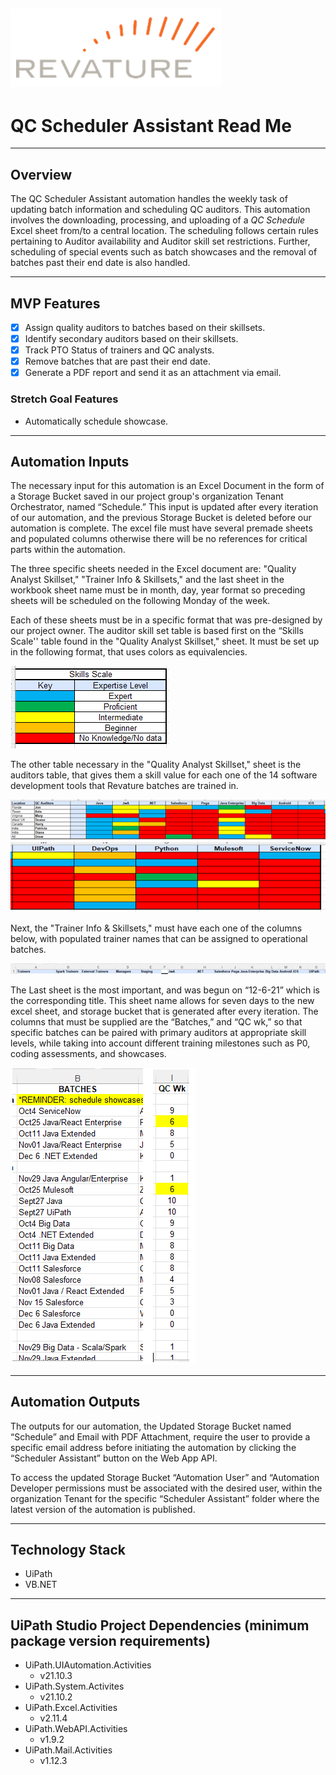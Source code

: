 ![alt text: revature logo](images/revature_logo.PNG)
---

# QC Scheduler Assistant Read Me

---

## Overview

The QC Scheduler Assistant automation handles the weekly task of updating batch information and scheduling QC auditors. This automation involves the downloading, processing, and uploading of a _QC Schedule_ Excel sheet from/to a central location. The scheduling follows certain rules pertaining to Auditor availability and Auditor skill set restrictions. Further, scheduling of special events such as batch showcases and the removal of batches past their end date is also handled.

---

## MVP Features

- [x] Assign quality auditors to batches based on their skillsets.
- [x] Identify secondary auditors based on their skillsets. 
- [x] Track PTO Status of trainers and QC analysts.
- [x] Remove batches that are past their end date.
- [x] Generate a PDF report and send it as an attachment via email.

### Stretch Goal Features

- Automatically schedule showcase.

---

## Automation Inputs

The necessary input for this automation is an Excel Document in the form of a Storage Bucket saved in our project group's organization Tenant Orchestrator, named “Schedule.” This input is updated after every iteration of our automation, and the previous Storage Bucket is deleted before our automation is complete. 
The excel file must have several premade sheets and populated columns otherwise there will be no references for critical parts within the automation. 

The three specific sheets needed in the Excel document are: "Quality Analyst Skillset," "Trainer Info & Skillsets," and the last sheet in the workbook sheet name must be in month, day, year format so preceding sheets will be scheduled on the following Monday of the week. 

Each of these sheets must be in a specific format that was pre-designed by our project owner. The auditor skill set table is based first on the “Skills Scale'' table found in the "Quality Analyst Skillset," sheet. It must be set up in the following format, that uses colors as equivalencies.

![alt text : skills scale](images/qcSchedulerAssistant_skillsScale.PNG)

The other table necessary in the "Quality Analyst Skillset," sheet is the auditors table, that gives them a skill value for each one of the 14 software development tools that Revature batches are trained in.

![alt text : qc auditors](images/qcSchedulerAssistant_qcAuditors.PNG)
![alt text : skills](images/qcSchedulerAssistant_skills.PNG)

Next, the "Trainer Info & Skillsets," must have each one of the columns below, with populated trainer names that can be assigned to operational batches.

![alt text : trainer info and skills](images/qcSchedulerAssistant_trainerInfo.PNG)

The Last sheet is the most important, and was begun on “12-6-21” which is the corresponding title. This sheet name allows for seven days to the new excel sheet, and storage bucket that is generated after every iteration. The columns that must be supplied are the “Batches,” and “QC wk,” so that specific batches can be paired with primary auditors at appropriate skill levels, while taking into account different training milestones such as P0, coding assessments, and showcases.

![alt text : trainer info and skills](images/qcSchedulerAssistant_schedule.PNG)

---

## Automation Outputs

The outputs for our automation, the Updated Storage Bucket named “Schedule” and Email with PDF Attachment, require the user to provide a specific email address before initiating the automation by clicking the “Scheduler Assistant” button on the Web App API. 

To access the updated Storage Bucket “Automation User” and “Automation Developer permissions must be associated with the desired user, within the organization Tenant for the specific “Scheduler Assistant” folder where the latest version of the automation is published. 

---

## Technology Stack

- UiPath
- VB.NET

---

## UiPath Studio Project Dependencies (minimum package version requirements)

- UiPath.UIAutomation.Activities
	* v21.10.3
- UiPath.System.Activites 
	* v21.10.2
- UiPath.Excel.Activities 
	* v2.11.4
- UiPath.WebAPI.Activities 
	* v1.9.2
- UiPath.Mail.Activities 
	* v1.12.3